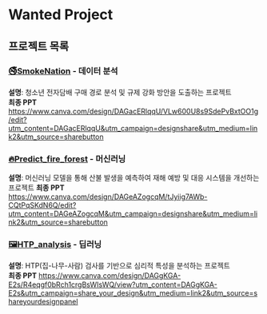 # Wanted Project

## 프로젝트 목록

### [🚭SmokeNation](./SmokeNation/) - 데이터 분석
**설명**: 청소년 전자담배 구매 경로 분석 및 규제 강화 방안을 도출하는 프로젝트  
**최종 PPT**
https://www.canva.com/design/DAGacERlqqU/VLw600U8s9SdePvBxtOO1g/edit?utm_content=DAGacERlqqU&utm_campaign=designshare&utm_medium=link2&utm_source=sharebutton

### [🔥Predict_fire_forest](./Predict_fire_forest/) - 머신러닝
**설명**: 머신러닝 모델을 통해 산불 발생을 예측하여 재해 예방 및 대응 시스템을 개선하는 프로젝트
**최종 PPT**
https://www.canva.com/design/DAGeAZogcqM/tJyiig7AWb-CQtPqSKdN6Q/edit?utm_content=DAGeAZogcqM&utm_campaign=designshare&utm_medium=link2&utm_source=sharebutton

### [🖼️HTP_analysis](./HTP_analysis/) - 딥러닝
**설명**: HTP(집-나무-사람) 검사를 기반으로 심리적 특성을 분석하는 프로젝트  
**최종 PPT**
https://www.canva.com/design/DAGgKGA-E2s/R4eqgf0bRch1crgBsWIsWQ/view?utm_content=DAGgKGA-E2s&utm_campaign=share_your_design&utm_medium=link2&utm_source=shareyourdesignpanel
